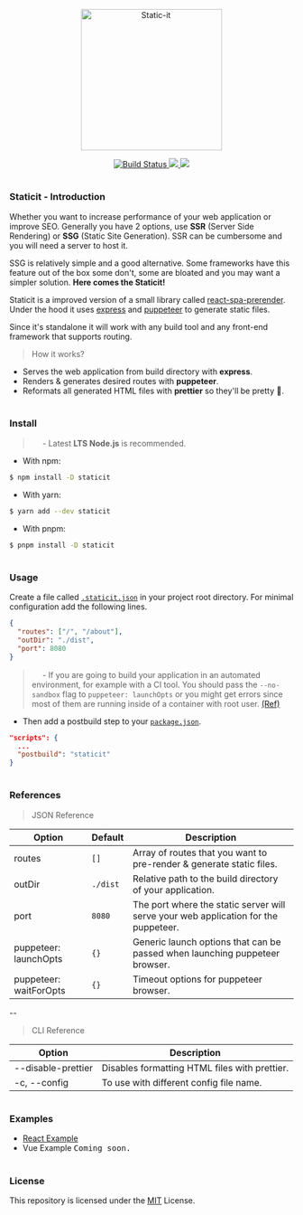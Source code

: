 <p align="center">
  <img src="https://storage.googleapis.com/engineerhub-static/staticit-transparent.png" alt="Static-it" height="250" width="auto" />
</p>
<p align="center">
  <a href="https://github.com/TheEngineerhub/staticit/actions/workflows/build.yml" target="_blank">
    <img src="https://github.com/TheEngineerhub/staticit/actions/workflows/build.yml/badge.svg?branch=main" alt="Build Status"/>
  </a>
  <a href="https://github.com/TheEngineerhub/staticit/issues" target="_blank">
    <img src="https://img.shields.io/github/issues/TheEngineerhub/staticit" />
  </a>
  <a href="https://github.com/TheEngineerhub/staticit/blob/main/LICENSE.md" target="_blank">
    <img src="https://img.shields.io/github/license/TheEngineerhub/staticit" />
  </a>
</p>

#

### Staticit - Introduction

Whether you want to increase performance of your web application or improve SEO. Generally you have 2 options, use **SSR** (Server Side Rendering) or **SSG** (Static Site Generation). SSR can be cumbersome and you will need a server to host it.

SSG is relatively simple and a good alternative. Some frameworks have this feature out of the box some don't, some are bloated and you may want a simpler solution. **Here comes the Staticit!**

Staticit is a improved version of a small library called [react-spa-prerender](https://github.com/sPavl0v/react-spa-prenderer). Under the hood it uses [express](https://expressjs.com/) and [puppeteer](https://github.com/puppeteer/puppeteer) to generate static files.

Since it's standalone it will work with any build tool and any front-end framework that supports routing.

> How it works?

- Serves the web application from build directory with **express**.
- Renders & generates desired routes with **puppeteer**.
- Reformats all generated HTML files with **prettier** so they'll be pretty 🥰.

#

### Install

> <img src="https://storage.googleapis.com/engineerhub-static/exclamation-yellow.png" height="15" width="auto" /> - Latest **LTS Node.js** is recommended.

- With npm:

```sh
$ npm install -D staticit
```

- With yarn:

```sh
$ yarn add --dev staticit
```

- With pnpm:

```sh
$ pnpm install -D staticit
```

#

### Usage

Create a file called [`.staticit.json`](.staticit.json) in your project root directory. For minimal configuration add the following lines.

```json
{
  "routes": ["/", "/about"],
  "outDir": "./dist",
  "port": 8080
}
```

> <img src="https://storage.googleapis.com/engineerhub-static/exclamation-yellow.png" height="15" width="auto" /> - If you are going to build your application in an automated environment, for example with a CI tool. You should pass the `--no-sandbox` flag to `puppeteer: launchOpts` or you might get errors since most of them are running inside of a container with root user. [(Ref)](https://github.com/puppeteer/puppeteer/blob/main/docs/troubleshooting.md#setting-up-chrome-linux-sandbox)

- Then add a postbuild step to your [`package.json`](package.json).

```json
"scripts": {
  ...
  "postbuild": "staticit"
}
```

#

### References

> JSON Reference

| Option                 | Default  | Description                                                                         |
| ---------------------- | -------- | ----------------------------------------------------------------------------------- |
| routes                 | `[]`     | Array of routes that you want to pre-render & generate static files.                |
| outDir                 | `./dist` | Relative path to the build directory of your application.                           |
| port                   | `8080`   | The port where the static server will serve your web application for the puppeteer. |
| puppeteer: launchOpts  | `{}`     | Generic launch options that can be passed when launching puppeteer browser.         |
| puppeteer: waitForOpts | `{}`     | Timeout options for puppeteer browser.                                              |

--

> CLI Reference

| Option             | Description                                   |
| ------------------ | --------------------------------------------- |
| --disable-prettier | Disables formatting HTML files with prettier. |
| -c, --config       | To use with different config file name.       |

#

### Examples

- [React Example](https://github.com/TheEngineerhub/staticit/tree/main/examples/react)
- Vue Example <kbd>Coming soon.</kbd>

#

### License

This repository is licensed under the [MIT](LICENSE.md) License.
